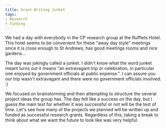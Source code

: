 ```yaml
---
title: Grant Writing Junket
tags:
- Research
- Funding
---
```


We had a day with everybody in the CP research group at the Rufflets Hotel. This hotel seems to be convenient for these "away day style" meetings since it is close enough to St Andrews, has good meetings rooms and nice gardens...

The day was jokingly called a junket. I didn't know what the word junket meant turns out it means "an extravagant trip or celebration, in particular one enjoyed by government officials at public expense.". I can assure you our trip wasn't extravagant and there were no government officials involved. :)

We focused on brainstorming and then attempting to structure the several project ideas the group has. The day felt like a success on the day, but I guess the main test for whether it was successful or not will be the test of time. Let's see how many of the projects we planned will be written up and funded as successful research grants. Regardless of this, taking a break to think about what we want the future to look like was very helpful.
